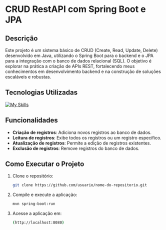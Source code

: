 # CRUD RestAPI com Spring Boot e JPA

## Descrição

Este projeto é um sistema básico de CRUD (Create, Read, Update, Delete) desenvolvido em Java, utilizando o Spring Boot para o backend e o JPA para a integração com o banco de dados relacional (SQL). O objetivo é explorar na prática a criação de APIs REST, fortalecendo meus conhecimentos em desenvolvimento backend e na construção de soluções escaláveis e robustas.

## Tecnologias Utilizadas
  [![My Skills](https://skillicons.dev/icons?i=java,spring,mysql,maven&theme=dark)](https://skillicons.dev)
  
## Funcionalidades

- **Criação de registros**: Adiciona novos registros ao banco de dados.
- **Leitura de registros**: Exibe todos os registros ou um registro específico.
- **Atualização de registros**: Permite a edição de registros existentes.
- **Exclusão de registros**: Remove registros do banco de dados.

## Como Executar o Projeto

1. Clone o repositório:
   ```bash
   git clone https://github.com/usuario/nome-do-repositorio.git

3. Compile e execute a aplicação:
   ```bash
   mvn spring-boot:run

3. Acesse a aplicação em: 
   ```bash
   (http://localhost:8080)
